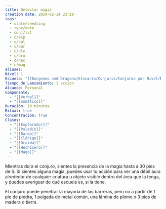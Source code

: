 ```yaml
---
title: Detectar magia
creation date: 2024-02-14 23:19
tags:
  - state/seedling
  - type/note
  - conj/lv1
  - c/exp
  - c/pal
  - c/bar
  - c/cle
  - c/dru
  - c/hec
  - c/mag
aliases: 
Nivel: 1
Escuela: "[[Dungeons and Dragons/Glosario/Conjuros/Conjuros por Nivel/Nivel 4/Adivinación|Adivinación]]"
Tiempo_de_Lanzamiento: 1 accion
Alcance: Personal
Componente:
  - "[[Verbal]]"
  - "[[Somático]]"
Duración: 10 minutos
Ritual: true
Concentración: true
Clases:
  - "[[Explorador]]"
  - "[[Paladín]]"
  - "[[Bardo]]"
  - "[[Clérigo]]"
  - "[[Druida]]"
  - "[[Hechicero]]"
  - "[[Mago]]"
---
```

Mientras dura el conjuro, sientes la presencia de la magia hasta a 30 pies de ti. Si sientes alguna magia, puedes usar tu acción para ver una débil aura alrededor de cualquier criatura u objeto visible dentro del área que la tenga, y puedes averiguar de qué escuela es, si la tiene.

El conjuro puede penetrar la mayoría de las barreras, pero no a partir de 1 pie de piedra, 1 pulgada de metal común, una lámina de plomo o 3 pies de madera o tierra.